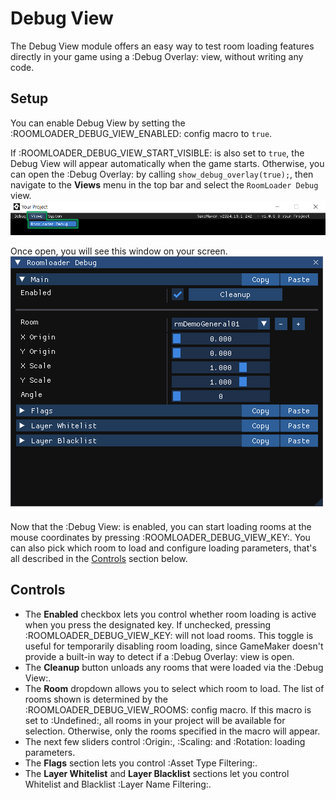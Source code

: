 # Debug View

The Debug View module offers an easy way to test room loading features directly in your game using a :Debug Overlay: view, without writing any code.

## Setup

You can enable Debug View by setting the :ROOMLOADER_DEBUG_VIEW_ENABLED: config macro to `true`.

If :ROOMLOADER_DEBUG_VIEW_START_VISIBLE: is also set to `true`, the Debug View will appear automatically when the game starts. Otherwise, you can open the :Debug Overlay: by calling `show_debug_overlay(true);`, then navigate to the **Views** menu in the top bar and select the `RoomLoader Debug` view.
![debugViewOpen](debugViewOpen.png)

Once open, you will see this window on your screen.
![debugViewMain](debugViewMain.png)

Now that the :Debug View: is enabled, you can start loading rooms at the mouse coordinates by pressing :ROOMLOADER_DEBUG_VIEW_KEY:. You can also pick which room to load and configure loading parameters, that's all described in the [Controls](#controls) section below.

## Controls

* The **Enabled** checkbox lets you control whether room loading is active when you press the designated key. If unchecked, pressing :ROOMLOADER_DEBUG_VIEW_KEY: will not load rooms. This toggle is useful for temporarily disabling room loading, since GameMaker doesn't provide a built-in way to detect if a :Debug Overlay: view is open.
* The **Cleanup** button unloads any rooms that were loaded via the :Debug View:.
* The **Room** dropdown allows you to select which room to load. The list of rooms shown is determined by the :ROOMLOADER_DEBUG_VIEW_ROOMS: config macro. If this macro is set to :Undefined:, all rooms in your project will be available for selection. Otherwise, only the rooms specified in the macro will appear.
* The next few sliders control :Origin:, :Scaling: and :Rotation: loading parameters.
* The **Flags** section lets you control :Asset Type Filtering:.
* The **Layer Whitelist** and **Layer Blacklist** sections let you control Whitelist and Blacklist :Layer Name Filtering:.
